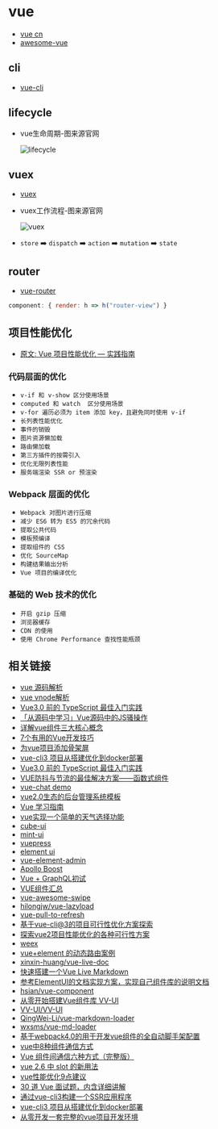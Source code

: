 # vue

- [vue cn](https://cn.vuejs.org/index.html)
- [awesome-vue](https://github.com/vuejs/awesome-vue)

## cli

- [vue-cli](https://github.com/vuejs/vue-cli)

## lifecycle

- vue生命周期-图来源官网

  ![lifecycle](https://cn.vuejs.org/images/lifecycle.png)

## vuex

- [vuex](https://github.com/vuejs/vuex)

- vuex工作流程-图来源官网

  ![vuex](https://vuex.vuejs.org/vuex.png)

- `store` ➡️ `dispatch` ➡️ `action` ➡️ `mutation` ➡️ `state`

## router

- [vue-router](https://github.com/vuejs/vue-router)

```js
component: { render: h => h("router-view") }
```

## 项目性能优化

- [原文: Vue 项目性能优化 — 实践指南](https://juejin.im/post/5d548b83f265da03ab42471d)

### 代码层面的优化

- `v-if 和 v-show 区分使用场景`
- `computed 和 watch  区分使用场景`
- `v-for 遍历必须为 item 添加 key，且避免同时使用 v-if`
- `长列表性能优化`
- `事件的销毁`
- `图片资源懒加载`
- `路由懒加载`
- `第三方插件的按需引入`
- `优化无限列表性能`
- `服务端渲染 SSR or 预渲染`

### Webpack 层面的优化

- `Webpack 对图片进行压缩`
- `减少 ES6 转为 ES5 的冗余代码`
- `提取公共代码`
- `模板预编译`
- `提取组件的 CSS`
- `优化 SourceMap`
- `构建结果输出分析`
- `Vue 项目的编译优化`

### 基础的 Web 技术的优化

- `开启 gzip 压缩`
- `浏览器缓存`
- `CDN 的使用`
- `使用 Chrome Performance 查找性能瓶颈`

## 相关链接

- [vue 源码解析](https://ustbhuangyi.github.io/vue-analysis/)
- [vue vnode解析](http://hcysun.me/vue-design/zh/)
- [Vue3.0 前的 TypeScript 最佳入门实践](https://juejin.im/post/5d0259f2518825405d15ae62)
- [「从源码中学习」Vue源码中的JS骚操作](https://juejin.im/post/5c73554cf265da2de33f2a32)
- [详解vue组件三大核心概念](https://juejin.im/post/5cef2f5e6fb9a07ea712f41a)
- [7个有用的Vue开发技巧](https://juejin.im/post/5ce3b519f265da1bb31c0d5f?#heading-2)
- [为vue项目添加骨架屏](https://juejin.im/entry/59e425296fb9a0451542ed44)
- [vue-cli3 项目从搭建优化到docker部署](https://juejin.im/post/5c4a6fcd518825469414e062)
- [Vue3.0 前的 TypeScript 最佳入门实践](https://juejin.im/post/5d0259f2518825405d15ae62)
- [VUE防抖与节流的最佳解决方案——函数式组件](https://juejin.im/post/5ce3e400f265da1bab298359)
- [vue-chat demo](https://github.com/microzz/vue-chat)
- [vue2.0生态的后台管理系统模板](https://github.com/lss5270/vue-admin-spa)
- [Vue 学习指南](https://zhuanlan.zhihu.com/p/33642051)
- [vue实现一个简单的天气选择功能](https://github.com/huang303513/NodejsVuePractice)
- [cube-ui](https://github.com/didi/cube-ui)
- [mint-ui](http://mint-ui.github.io/#!/zh-cn)
- [vuepress](https://vuepress.docschina.org/guide/)
- [element ui](https://github.com/ElemeFE/element)
- [vue-element-admin](https://github.com/PanJiaChen/vue-element-admin)
- [Apollo Boost](https://akryum.github.io/vue-apollo/zh-cn/)
- [Vue + GraphQL初试](https://juejin.im/post/5b2640bee51d45588d4d68d2#heading-8)
- [VUE组件汇总](https://juejin.im/post/5af16a2cf265da0b8636353b)
- [vue-awesome-swipe](https://github.com/surmon-china/vue-awesome-swiper)
- [hilongjw/vue-lazyload](https://github.com/hilongjw/vue-lazyload)
- [vue-pull-to-refresh](https://github.com/bajian/vue-pull-to-refresh)
- [基于vue-cli@3的项目可行性优化方案探索](https://github.com/HaoChuan9421/vue-cli3-optimization)
- [探索vue2项目性能优化的各种可行性方案](https://github.com/HaoChuan9421/vue-optimization/tree/master)
- [weex](http://weex.apache.org/cn/)
- [vue+element 的动态路由案例](https://github.com/vkcyan/vue-element-asyncLogin)
- [xinxin-huang/vue-live-doc](https://github.com/xinxin-huang/vue-live-doc)
- [快速搭建一个Vue Live Markdown](https://zhuanlan.zhihu.com/p/34466243)
- [参考ElementUI的文档实现方案，实现自己组件库的说明文档](https://segmentfault.com/a/1190000016342795)
- [hsian/vue-component](https://github.com/hsian/vue-component)
- [从零开始搭建Vue组件库 VV-UI](https://juejin.im/entry/5a06de2151882574d17266b0)
- [VV-UI/VV-UI](https://github.com/VV-UI/VV-UI.git)
- [QingWei-Li/vue-markdown-loader](https://github.com/QingWei-Li/vue-markdown-loader)
- [wxsms/vue-md-loader](https://github.com/wxsms/vue-md-loader)
- [基于webpack4.0的用于开发vue组件的全自动脚手架配置](https://github.com/Richard-Choooou/vue-component-webpack)
- [vue中8种组件通信方式](https://juejin.im/post/5d267dcdf265da1b957081a3)
- [Vue 组件间通信六种方式（完整版）](https://juejin.im/post/5cde0b43f265da03867e78d3)
- [vue 2.6 中 slot 的新用法](https://juejin.im/post/5d23d9ddf265da1bbf6941c9)
- [vue性能优化9点建议](https://juejin.im/post/5da2c5fb6fb9a04de237a996)
- [30 道 Vue 面试题，内含详细讲解](https://juejin.im/post/5d59f2a451882549be53b170)
- [通过vue-cli3构建一个SSR应用程序](https://juejin.im/post/5b98e5875188255c8320f88a)
- [vue-cli3 项目从搭建优化到docker部署](https://juejin.im/post/5c4a6fcd518825469414e062)
- [从零开发一套完整的vue项目开发环境](https://juejin.im/post/5e0cba76f265da5d4e27480c)
